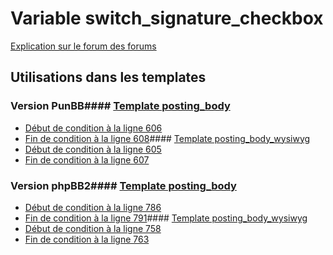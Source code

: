 # Variable switch_signature_checkbox
[Explication sur le forum des forums](http://forum.forumactif.com/t294113-listing-des-variables#switch_signature_checkbox)
## Utilisations dans les templates
### Version PunBB#### [Template posting_body](punbb/posting_body.md)
* [Début de condition à la ligne 606](../punbb/posting_body.tpl#L606)
* [Fin de condition à la ligne 608](../punbb/posting_body.tpl#L608)#### [Template posting_body_wysiwyg](punbb/posting_body_wysiwyg.md)
* [Début de condition à la ligne 605](../punbb/posting_body_wysiwyg.tpl#L605)
* [Fin de condition à la ligne 607](../punbb/posting_body_wysiwyg.tpl#L607)
### Version phpBB2#### [Template posting_body](subsilver/posting_body.md)
* [Début de condition à la ligne 786](../subsilver/posting_body.tpl#L786)
* [Fin de condition à la ligne 791](../subsilver/posting_body.tpl#L791)#### [Template posting_body_wysiwyg](subsilver/posting_body_wysiwyg.md)
* [Début de condition à la ligne 758](../subsilver/posting_body_wysiwyg.tpl#L758)
* [Fin de condition à la ligne 763](../subsilver/posting_body_wysiwyg.tpl#L763)